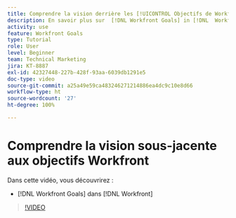 ```yaml
---
title: Comprendre la vision derrière les [!UICONTROL Objectifs de Workfront]
description: En savoir plus sur  [!DNL Workfront Goals] in [!DNL  Workfront]  par l’équipe produit.
activity: use
feature: Workfront Goals
type: Tutorial
role: User
level: Beginner
team: Technical Marketing
jira: KT-8887
exl-id: 42327448-227b-428f-93aa-6039db1291e5
doc-type: video
source-git-commit: a25a49e59ca483246271214886ea4dc9c10e8d66
workflow-type: ht
source-wordcount: '27'
ht-degree: 100%

---
```


# Comprendre la vision sous-jacente aux objectifs Workfront

Dans cette vidéo, vous découvrirez :

* [!DNL Workfront Goals] dans [!DNL  Workfront]

>[!VIDEO](https://video.tv.adobe.com/v/335181/?quality=12&learn=on)
